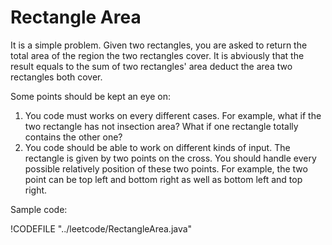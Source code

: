 # Rectangle Area

It is a simple problem. Given two rectangles, you are asked to return the total area of the region
the two rectangles cover. It is abviously that the result equals to the sum of two rectangles'
area deduct the area two rectangles both cover.

Some points should be kept an eye on:

1. You code must works on every different cases. For example, what if the two rectangle has not
insection area? What if one rectangle totally contains the other one?
2. You code should be able to work on different kinds of input. The rectangle is given by two
points on the cross. You should handle every possible relatively position of these two points.
For example, the two point can be top left and bottom right as well as bottom left and top right.

Sample code:

!CODEFILE "../leetcode/RectangleArea.java"
